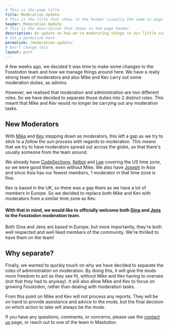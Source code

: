 ```yaml
---
# This is the page title
title: Moderation Update
# This is the title that shows in the header (usually the same as page title)
header: Moderation Update
# This is the description that shows in the page header
description: An update on how we're moderating things in our little corner of the fediverse.
# Set a permalink here
permalink: /moderation-update/
# Don't change this
layout: post
---
```


A few weeks ago, we decided it was time to make some changes to the Fosstodon team and how we manage things around here. We have a really strong team of moderators and also Mike and Kev carry out some moderation duties, as admins.<!--more-->

However, we realised that moderation and administration are two different roles. So we have decided to separate those duties into 2 distinct roles. This meant that Mike and Kev would no longer be carrying out any moderation tasks.

## New Moderators

With [Mike](https://fosstodon.org/@mike) and [Kev](https://fosstodon.org/@kev) stepping down as moderators, this left a gap as we try to stick to a *follow the sun* process with regards to moderation. This means that we try to have moderators spread out across the globe, so that there's usually someone from the team around.

We already have [CodeSections](https://fosstodon.org/@codesections), [Kelbot](https://fosstodon.org/@kelbot) and [Lee](https://fosstodon.org/@lee8oi) covering the US time zone, so we were good there, even without Mike. We also have [Joseph](https://fosstodon.org/@joseph) in Asia and since Asia has our fewest members, 1 moderator in that time zone is fine.

Kev is based in the UK, so there was a gap there as we have a lot of members in Europe. So we decided to replace both Mike and Kev with moderators from a similar time zone as Kev.

#### With that in mind, we would like to officially welcome both [Gina](https://fosstodon.org/@gina) and [Jens](https://fosstodon.org/@ohyran) to the Fosstodon moderation team.

Both Gina and Jens are based in Europe, but more importantly, they're both well respected and well liked members of the community. We're thrilled to have them on the team!

## Why separate?

Finally, we wanted to quickly touch on why we have decided to separate the roles of administration on moderation. By doing this, it will give the mods more freedom to act as they see fit, without Mike and Kev having to oversee (not that they had to anyway). It will also allow Mike and Kev to focus on growing Fosstodon, rather than dealing with moderation tasks.

From this point on Mike and Kev will not process any reports. They will be on hand to provide assistance and advice to the mods, but the final decision on which action to take will always be the mods.

If you have any questions, comments, or concerns, please use the [contact us](/contact) page, or reach out to one of the team in Mastodon.
